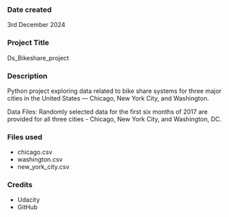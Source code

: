 ### Date created
3rd December 2024

### Project Title
Ds_Bikeshare_project

### Description
Python project exploring data related to bike share systems for three major cities in the United States — Chicago, New York City, and Washington.

Data Files:
Randomly selected data for the first six months of 2017 are provided for all three cities - Chicago, New York City, and Washington, DC.


### Files used
* chicago.csv
* washington.csv
* new_york_city.csv

### Credits
+ Udacity
+ GitHub
     
